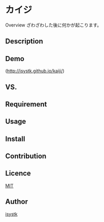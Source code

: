 カイジ
====

Overview
ざわざわした後に何かが起こります。

## Description

## Demo
(http://isystk.github.io/kaiji/)

## VS. 

## Requirement

## Usage

## Install

## Contribution

## Licence

[MIT](https://github.com/isystk/kaiji/LICENCE)

## Author

[isystk](https://github.com/isystk)

